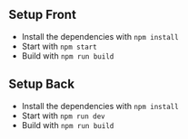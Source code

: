## Setup Front

- Install the dependencies with `npm install`
- Start with `npm start`
- Build with `npm run build`

## Setup Back

- Install the dependencies with `npm install`
- Start with `npm run dev`
- Build with `npm run build`

